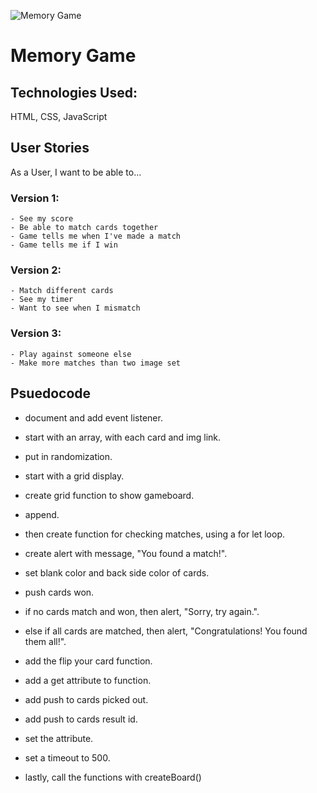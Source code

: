 ![Memory Game](https://media.git.generalassemb.ly/user/46970/files/3e389392-0ef1-4052-bd9b-3731201d4514)
# Memory Game
## Technologies Used:

HTML, CSS, JavaScript

## User Stories

As a User, I want to be able to...

### Version 1:
    - See my score 
    - Be able to match cards together
    - Game tells me when I've made a match
    - Game tells me if I win
### Version 2:
    - Match different cards
    - See my timer
    - Want to see when I mismatch
### Version 3:
    - Play against someone else
    - Make more matches than two image set
    
## Psuedocode

- document and add event listener.

- start with an array, with each card and img link.

- put in randomization.

- start with a grid display.

- create grid function to show gameboard.

- append.

- then create function for checking matches, using a for let loop.

- create alert with message, "You found a match!".

- set blank color and back side color of cards.

- push cards won.

- if no cards match and won, then alert, "Sorry, try again.".

- else if all cards are matched, then alert, "Congratulations! You found them all!".

- add the flip your card function.

- add a get attribute to function.

- add push to cards picked out.

- add push to cards result id.

- set the attribute.

- set a timeout to 500.

- lastly, call the functions with createBoard()